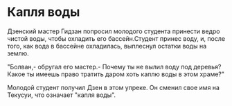# Капля воды

Дзенский мастер Гидзан попросил молодого студента принести ведро чистой воды, чтобы охладить его бассейн.Студент принес воду, и, после того, как вода в бассейне охладилась, выплеснул остатки воды на землю.

"Болван,- обругал его мастер.- Почему ты не вылил воду под деревья? Какое ты имеешь право тратить даром хоть каплю воды в этом храме?"

Молодой студент получил Дзен в этом упреке. Он сменил свое имя на Текусуи, что означает "капля воды".